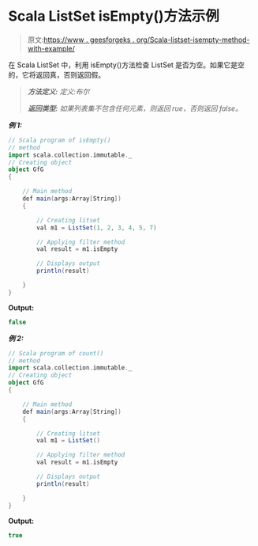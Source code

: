 # Scala ListSet isEmpty()方法示例

> 原文:[https://www . geesforgeks . org/Scala-listset-isempty-method-with-example/](https://www.geeksforgeeks.org/scala-listset-isempty-method-with-example/)

在 Scala ListSet 中，利用 isEmpty()方法检查 ListSet 是否为空。如果它是空的，它将返回真，否则返回假。

> ***方法定义:*** *定义:布尔*
> 
> ***返回类型:*** *如果列表集不包含任何元素，则返回 rue，否则返回 false。*

***例 1:***

```scala
// Scala program of isEmpty() 
// method 
import scala.collection.immutable._
// Creating object 
object GfG 
{ 

    // Main method 
    def main(args:Array[String]) 
    { 

        // Creating litset
        val m1 = ListSet(1, 2, 3, 4, 5, 7)

        // Applying filter method 
        val result = m1.isEmpty

        // Displays output 
        println(result) 

    } 
} 
```

**Output:**

```scala
false

```

***例 2:***

```scala
// Scala program of count() 
// method 
import scala.collection.immutable._
// Creating object 
object GfG 
{ 

    // Main method 
    def main(args:Array[String]) 
    { 

        // Creating litset
        val m1 = ListSet()

        // Applying filter method 
        val result = m1.isEmpty

        // Displays output 
        println(result) 

    } 
} 
```

**Output:**

```scala
true

```